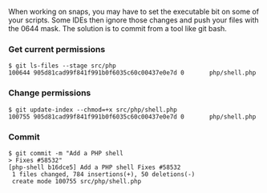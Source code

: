 When working on snaps, you may have to set the executable bit on some of your scripts. Some IDEs then ignore those changes and push your files with the 0644 mask. The solution is to commit from a tool like git bash.

### Get current permissions

```
$ git ls-files --stage src/php
100644 905d81cad99f841f991b0f6035c60c00437e0e7d 0       php/shell.php
```

### Change permissions

```
$ git update-index --chmod=+x src/php/shell.php
100755 905d81cad99f841f991b0f6035c60c00437e0e7d 0       php/shell.php
```

### Commit

```
$ git commit -m "Add a PHP shell
> Fixes #58532"
[php-shell b16dce5] Add a PHP shell Fixes #58532
 1 files changed, 784 insertions(+), 50 deletions(-)
 create mode 100755 src/php/shell.php
```